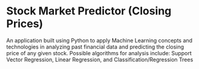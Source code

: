 # Stock Market Predictor (Closing Prices)
 An application built using Python to apply Machine Learning concepts and technologies in analyzing past financial data and predicting the closing price of any given stock. Possible algorithms for analysis include: Support Vector Regression, Linear Regression, and Classification/Regression Trees
